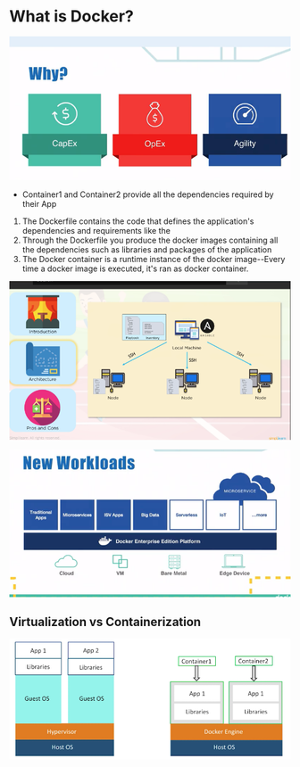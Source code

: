 # What is Docker?

![](../../../../.gitbook/assets/image%20%28126%29.png)

* Container1 and Container2 provide all the dependencies required by their App

1. The Dockerfile contains the code that defines the application's dependencies and requirements like the 
2. Through the Dockerfile you produce the docker images containing all the dependencies such as libraries and packages of the application
3. The Docker container is a runtime instance of the docker image--Every time a docker image is executed, it's ran as docker container.

![](../../../../.gitbook/assets/image%20%2862%29.png)

![](../../../../.gitbook/assets/image%20%2876%29.png)

## Virtualization vs Containerization

![](../../../../.gitbook/assets/image%20%2820%29.png)

